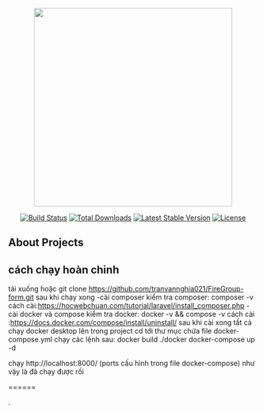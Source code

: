 <p align="center"><a href="https://laravel.com" target="_blank"><img src="https://raw.githubusercontent.com/laravel/art/master/logo-lockup/5%20SVG/2%20CMYK/1%20Full%20Color/laravel-logolockup-cmyk-red.svg" width="400"></a></p>

<p align="center">
<a href="https://travis-ci.org/laravel/framework"><img src="https://travis-ci.org/laravel/framework.svg" alt="Build Status"></a>
<a href="https://packagist.org/packages/laravel/framework"><img src="https://img.shields.io/packagist/dt/laravel/framework" alt="Total Downloads"></a>
<a href="https://packagist.org/packages/laravel/framework"><img src="https://img.shields.io/packagist/v/laravel/framework" alt="Latest Stable Version"></a>
<a href="https://packagist.org/packages/laravel/framework"><img src="https://img.shields.io/packagist/l/laravel/framework" alt="License"></a>
</p>

## About Projects

## cách chạy hoàn chỉnh

tải xuống hoặc git clone https://github.com/tranvannghia021/FireGroup-form.git
sau khi chạy xong
-cài composer
kiểm tra composer: composer -v
cách cài:https://hocwebchuan.com/tutorial/laravel/install_composer.php
-cài docker và compose
kiểm tra docker: docker -v && compose -v
cách cài :https://docs.docker.com/compose/install/uninstall/
sau khi cài xong tất cả chạy docker desktop lên
trong project cd tới thư mục chứa file docker-compose.yml
chạy các lệnh sau:
docker build ./docker
docker-compose up -d

chạy http://localhost:8000/ (ports cấu hình trong file docker-compose)
như vậy là đã chạy được rồi

======

.
